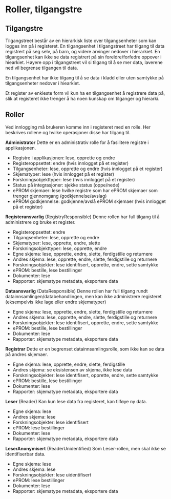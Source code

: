 # Roller, tilgangstre

## Tilgangstre

Tilgangstreet  består av en hierarkisk liste over tilgangsenheter som kan logges inn på i registeret. En tilgangsenhet i tilgangstreet har tilgang til data registrert på seg selv, på barn, og videre arvinger nedover i hierarkiet. En tilgangsenhet kan ikke se data registrert på sin foreldre/forfedre oppover i hiearkiet. Høyere opp i tilgangstreet vil si tilgang til å se mer data, laverene ned vil begrense tilgangen til data.

En tilgangsenhet har ikke tilgang til å se data i kladd eller uten samtykke på tilgangsenheter nedover i hiearkiet.

Et register av enkleste form vil kun ha en tilgangsenhet å registrere data på, slik at registeret ikke trenger å ha noen kunskap om tilganger og hierarki.

## Roller

Ved innlogging må brukeren komme inn i registeret med en rolle. Her beskrives rollene og hvilke operasjoner disse har tilgang til.

**Administrator** 
Dette er en administrativ rolle for å fasilitere registre i applikasjonen.
* Registre i applikasjonen: lese, opprette og endre
* Registeroppsettet: endre (hvis innlogget på et register)
* Tilgangsenheter: lese, opprette og endre (hvis innlogget på et register)
* Skjematyper: lese (hvis innlogget på et register)
* Forskningsobjekttyper: lese (hvis innlogget på et register)
* Status på integrasjoner: sjekke status (oppe/nede)
* ePROM skjemaer: lese hvilke registre som har ePROM skjemaer som trenger gjennomgang (godkjennelse/avslag)
* ePROM godkjennelse: godkjenne/avslå ePROM skjemaer (hvis innlogget på et register)

**Registeransvarlig** (RegistryResponsible)
Denne rollen har full tilgang til å administrere og bruke et register.
* Registeroppsettet: endre
* Tilgangsenheter: lese, opprette og endre
* Skjematyper: lese, opprette, endre, slette
* Forskningsobjekttyper: lese, opprette, endre
* Egne skjema: lese, opprette, endre, slette, ferdigstille og returnere
* Andres skjema: lese, opprette, endre, slette, ferdigstille og returnere
* Forskningsobjekter: lese identifisert, opprette, endre, sette samtykke
* ePROM: bestille, lese bestillinger
* Dokumenter: lese
* Rapporter: skjematype metadata, eksportere data

**Dataansvarlig** (DataResponsible)
Denne rollen har full tilgang rundt datainnsamlingen/databehandlingen, men kan ikke administrere registeret (eksempelvis ikke lage eller endre skjematyper)
* Egne skjema: lese, opprette, endre, slette, ferdigstille og returnere
* Andres skjema: lese, opprette, endre, slette, ferdigstille og returnere
* Forskningsobjekter: lese identifisert, opprette, endre, sette samtykke
* ePROM: bestille, lese bestillinger
* Dokumenter: lese
* Rapporter: skjematype metadata, eksportere data

**Registrar** 
Dette er en begrenset datainnsamlingsrolle, som ikke kan se data på andres skjemaer.
* Egne skjema: lese, opprette, endre, slette, ferdigstille 
* Andres skjema: se eksistensen av skjema, ikke lese data
* Forskningsobjekter: lese identifisert, opprette, endre, sette samtykke
* ePROM: bestille, lese bestillinger
* Dokumenter: lese
* Rapporter: skjematype metadata, eksportere data

**Leser** (Reader)
Kan kun lese data fra registeret, kan tilføye ny data.
* Egne skjema: lese
* Andres skjema: lese
* Forskningsobjekter: lese identifisert
* ePROM: lese bestillinger
* Dokumenter: lese
* Rapporter: skjematype metadata, eksportere data

**LeserAnonymisert** (ReaderUnidentified)
Som Leser-rollen, men skal ikke se identifiserbar data.
* Egne skjema: lese
* Andres skjema: lese
* Forskningsobjekter: lese uidentifisert
* ePROM: lese bestillinger
* Dokumenter: lese
* Rapporter: skjematype metadata, eksportere data
